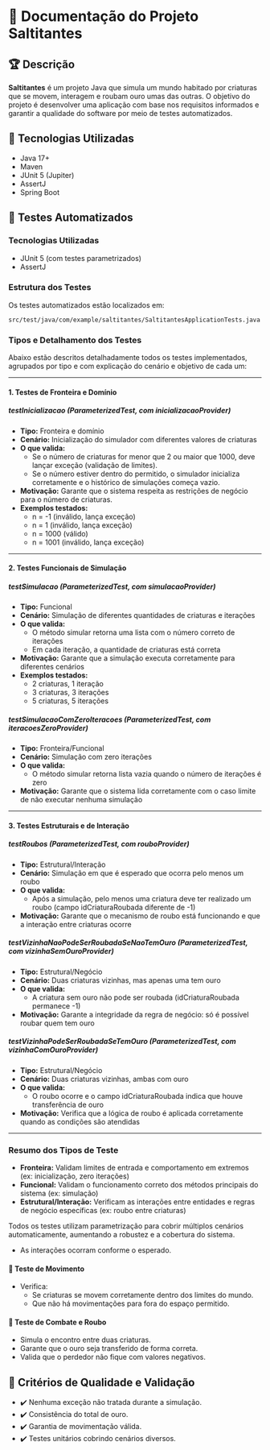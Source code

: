 # 📄 Documentação do Projeto Saltitantes

## 🏆 Descrição

**Saltitantes** é um projeto Java que simula um mundo habitado por criaturas que se movem, interagem e roubam ouro umas das outras. O objetivo do projeto é desenvolver uma aplicação com base nos requisitos informados e garantir a qualidade do software por meio de testes automatizados.

## 🚀 Tecnologias Utilizadas

- Java 17+
- Maven
- JUnit 5 (Jupiter)
- AssertJ
- Spring Boot

## 🧪 Testes Automatizados

### Tecnologias Utilizadas

- JUnit 5 (com testes parametrizados)
- AssertJ

### Estrutura dos Testes

Os testes automatizados estão localizados em:

```
src/test/java/com/example/saltitantes/SaltitantesApplicationTests.java
```

### Tipos e Detalhamento dos Testes

Abaixo estão descritos detalhadamente todos os testes implementados, agrupados por tipo e com explicação do cenário e objetivo de cada um:

---

#### 1. Testes de Fronteira e Domínio

##### testInicializacao (ParameterizedTest, com inicializacaoProvider)
- **Tipo:** Fronteira e domínio
- **Cenário:** Inicialização do simulador com diferentes valores de criaturas
- **O que valida:**
  - Se o número de criaturas for menor que 2 ou maior que 1000, deve lançar exceção (validação de limites).
  - Se o número estiver dentro do permitido, o simulador inicializa corretamente e o histórico de simulações começa vazio.
- **Motivação:** Garante que o sistema respeita as restrições de negócio para o número de criaturas.
- **Exemplos testados:**
  - n = -1 (inválido, lança exceção)
  - n = 1 (inválido, lança exceção)
  - n = 1000 (válido)
  - n = 1001 (inválido, lança exceção)

---

#### 2. Testes Funcionais de Simulação

##### testSimulacao (ParameterizedTest, com simulacaoProvider)
- **Tipo:** Funcional
- **Cenário:** Simulação de diferentes quantidades de criaturas e iterações
- **O que valida:**
  - O método simular retorna uma lista com o número correto de iterações
  - Em cada iteração, a quantidade de criaturas está correta
- **Motivação:** Garante que a simulação executa corretamente para diferentes cenários
- **Exemplos testados:**
  - 2 criaturas, 1 iteração
  - 3 criaturas, 3 iterações
  - 5 criaturas, 5 iterações

##### testSimulacaoComZeroIteracoes (ParameterizedTest, com iteracoesZeroProvider)
- **Tipo:** Fronteira/Funcional
- **Cenário:** Simulação com zero iterações
- **O que valida:**
  - O método simular retorna lista vazia quando o número de iterações é zero
- **Motivação:** Garante que o sistema lida corretamente com o caso limite de não executar nenhuma simulação

---

#### 3. Testes Estruturais e de Interação

##### testRoubos (ParameterizedTest, com rouboProvider)
- **Tipo:** Estrutural/Interação
- **Cenário:** Simulação em que é esperado que ocorra pelo menos um roubo
- **O que valida:**
  - Após a simulação, pelo menos uma criatura deve ter realizado um roubo (campo idCriaturaRoubada diferente de -1)
- **Motivação:** Garante que o mecanismo de roubo está funcionando e que a interação entre criaturas ocorre

##### testVizinhaNaoPodeSerRoubadaSeNaoTemOuro (ParameterizedTest, com vizinhaSemOuroProvider)
- **Tipo:** Estrutural/Negócio
- **Cenário:** Duas criaturas vizinhas, mas apenas uma tem ouro
- **O que valida:**
  - A criatura sem ouro não pode ser roubada (idCriaturaRoubada permanece -1)
- **Motivação:** Garante a integridade da regra de negócio: só é possível roubar quem tem ouro

##### testVizinhaPodeSerRoubadaSeTemOuro (ParameterizedTest, com vizinhaComOuroProvider)
- **Tipo:** Estrutural/Negócio
- **Cenário:** Duas criaturas vizinhas, ambas com ouro
- **O que valida:**
  - O roubo ocorre e o campo idCriaturaRoubada indica que houve transferência de ouro
- **Motivação:** Verifica que a lógica de roubo é aplicada corretamente quando as condições são atendidas

---

### Resumo dos Tipos de Teste

- **Fronteira:** Validam limites de entrada e comportamento em extremos (ex: inicialização, zero iterações)
- **Funcional:** Validam o funcionamento correto dos métodos principais do sistema (ex: simulação)
- **Estrutural/Interação:** Verificam as interações entre entidades e regras de negócio específicas (ex: roubo entre criaturas)

Todos os testes utilizam parametrização para cobrir múltiplos cenários automaticamente, aumentando a robustez e a cobertura do sistema.

  - As interações ocorram conforme o esperado.

#### 🔹 Teste de Movimento

- Verifica:
  - Se criaturas se movem corretamente dentro dos limites do mundo.
  - Que não há movimentações para fora do espaço permitido.

#### 🔹 Teste de Combate e Roubo

- Simula o encontro entre duas criaturas.
- Garante que o ouro seja transferido de forma correta.
- Valida que o perdedor não fique com valores negativos.

## 📝 Critérios de Qualidade e Validação

- ✔️ Nenhuma exceção não tratada durante a simulação.
- ✔️ Consistência do total de ouro.
- ✔️ Garantia de movimentação válida.
- ✔️ Testes unitários cobrindo cenários diversos.
